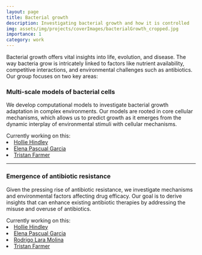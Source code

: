 ```yaml
---
layout: page
title: Bacterial growth
description: Investigating bacterial growth and how it is controlled
img: assets/img/projects/coverImages/bacterialGrowth_cropped.jpg
importance: 1
category: work
---
```


Bacterial growth offers vital insights into life, evolution, and disease. The way bacteria grow is intricately linked to
factors like nutrient availability, competitive interactions, and environmental challenges such as antibiotics. Our
group focuses on two key areas:

### Multi-scale models of bacterial cells

We develop computational models to investigate bacterial growth adaptation in complex environments. Our models are
rooted in core cellular mechanisms, which allows us to predict growth as it emerges from the dynamic interplay of
environmental stimuli with cellular mechanisms.

<div>
  <span> Currently working on this: </span>
  <li class="tab"><a href="/people/hollieHindley/">Hollie Hindley</a></li>
  <li class="tab"><a href="/people/elenaGarcia/">Elena Pascual Garcia</a></li>
  <li class="tab"><a href="/people/tristanFarmer/">Tristan Farmer</a></li>
</div>

---

### Emergence of antibiotic resistance

Given the pressing rise of antibiotic resistance, we investigate mechanisms and environmental factors affecting drug
efficacy. Our goal is to derive insights that can enhance existing antibiotic therapies by addressing the misuse and
overuse of antibiotics.

<div>
  <span> Currently working on this: </span>
  <li class="tab"><a href="/people/hollieHindley/">Hollie Hindley</a></li>
  <li class="tab"><a href="/people/elenaGarcia/">Elena Pascual Garcia</a></li>
  <li class="tab"><a href="/people/rodrigoMolina/">Rodrigo Lara Molina</a></li>
  <li class="tab"><a href="/people/tristanFarmer/">Tristan Farmer</a></li>
</div>
